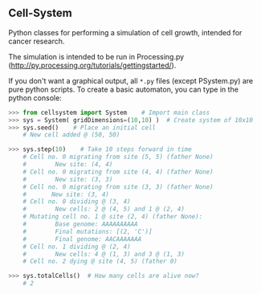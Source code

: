 Cell-System
-----------

Python classes for performing a simulation of cell growth, intended for cancer research.

The simulation is intended to be run in Processing.py (http://py.processing.org/tutorials/gettingstarted/). 

If you don't want a graphical output, all `*.py` files (except PSystem.py) are pure python scripts. To create a basic automaton,
you can type in the python console:

```python
>>> from cellsystem import System    # Import main class
>>> sys = System( gridDimensions=(10,10) )  # Create system of 10x10
>>> sys.seed()    # Place an initial cell
    # New cell added @ (50, 50)

>>> sys.step(10)    # Take 10 steps forward in time
    # Cell no. 0 migrating from site (5, 5) (father None)
    #        New site: (4, 4)
    # Cell no. 0 migrating from site (4, 4) (father None)
    #        New site: (3, 3)
    # Cell no. 0 migrating from site (3, 3) (father None)
    #       New site: (3, 4)
    # Cell no. 0 dividing @ (3, 4)
    #        New cells: 2 @ (4, 5) and 1 @ (2, 4)
    # Mutating cell no. 1 @ site (2, 4) (father None):
    #        Base genome: AAAAAAAAAA 
    #        Final mutations: [(2, 'C')]
    #        Final genome: AACAAAAAAA
    # Cell no. 1 dividing @ (2, 4)
    #        New cells: 4 @ (1, 3) and 3 @ (1, 3)
    # Cell no. 2 dying @ site (4, 5) (father 0)

>>> sys.totalCells()  # How many cells are alive now?
    # 2
```
